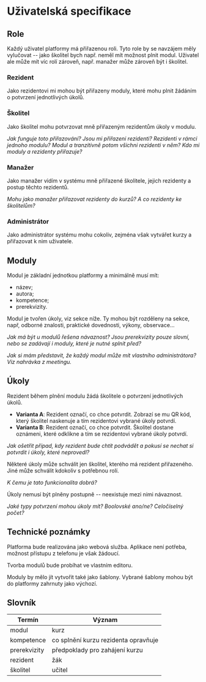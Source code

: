 # Uživatelská specifikace

## Role

Každý uživatel platformy má přiřazenou roli. Tyto role by se navzájem měly
vylučovat -- jako školitel bych např. neměl mít možnost plnit modul. Uživatel
ale může mít víc rolí zároveň, např. manažer může zároveň být i školitel.

### Rezident

Jako rezidentovi mi mohou být přiřazeny moduly, které mohu plnit žádáním o
potvrzení jednotlivých úkolů.

### Školitel

Jako školitel mohu potvrzovat mně přiřazeným rezidentům úkoly v modulu.

*Jak funguje toto přiřazování? Jsou mi přiřazeni rezidenti? Rezidenti v rámci
jednoho modulu? Modul a tranzitivně potom všichni rezidenti v něm? Kdo mi
moduly a rezidenty přiřazuje?*

### Manažer

Jako manažer vidím v systému mně přiřazené školitele, jejich rezidenty a postup
těchto rezidentů.

*Mohu jako manažer přiřazovat rezidenty do kurzů? A co rezidenty ke
školitelům?*

### Administrátor

Jako administrátor systému mohu cokoliv, zejména však vytvářet kurzy a
přiřazovat k nim uživatele.

## Moduly

Modul je základní jednotkou platformy a minimálně musí mít:

- název;
- autora;
- kompetence;
- prerekvizity.

Modul je tvořen úkoly, viz sekce níže. Ty mohou být rozděleny na sekce, např,
odborné znalosti, praktické dovednosti, výkony, observace...

*Jak má být u modulů řešena návaznost? Jsou prerekvizity pouze slovní, nebo se
zadávají i moduly, které je nutné splnit před?*

*Jak si mám představit, že každý modul může mít vlastního administrátora? Viz
nahrávka z meetingu.*

## Úkoly

Rezident během plnění modulu žádá školitele o potvrzení jednotlivých úkolů.

- **Varianta A**: Rezident označí, co chce potvrdit. Zobrazí se mu QR kód,
  který školitel naskenuje a tím rezidentovi vybrané úkoly potvrdí.
- **Varianta B**: Rezident označí, co chce potvrdit. Školitel dostane oznámeni,
  které odklikne a tím se rezidentovi vybrané úkoly potvrdí.

*Jak ošetřit případ, kdy rezident bude chtít podvádět a pokusí se nechat si
potvrdit i úkoly, které neprovedl?*

Některé úkoly může schválit jen školitel, kterého má rezident přiřazeného. Jiné
může schválit kdokoliv s potřebnou rolí.

*K čemu je tato funkcionalita dobrá?*

Úkoly nemusí být plněny postupně -- neexistuje mezi nimi návaznost.

*Jaké typy potvrzení mohou úkoly mít? Boolovské ano/ne? Celočíselný počet?*

## Technické poznámky

Platforma bude realizována jako webová služba. Aplikace není potřeba, možnost
přístupu z telefonu je však žádoucí.

Tvorba modulů bude probíhat ve vlastním editoru.

Moduly by mělo jít vytvořit také jako šablony. Vybrané šablony mohou být do
platformy zahrnuty jako výchozí.

## Slovník

| Termín         | Význam                                        |
|----------------|-----------------------------------------------|
| modul          | kurz                                          |
| kompetence     | co splnění kurzu rezidenta opravňuje          |
| prerekvizity   | předpoklady pro zahájení kurzu                |
| rezident       | žák                                           |
| školitel       | učitel                                        |
